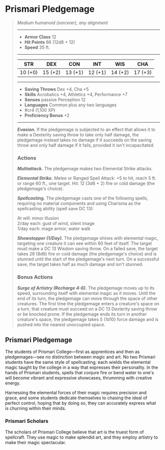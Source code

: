 # Prismari Pledgemage
>*Medium humanoid (sorcerer), any alignment*
>___
>- **Armor Class** 12
>- **Hit Points** 66 (12d8 + 12)
>- **Speed** 35 ft.
>___
>|STR|DEX|CON|INT|WIS|CHA|
>|:---:|:---:|:---:|:---:|:---:|:---:|
>|10 (+0)|15 (+2)|13 (+1)|12 (+1)|14 (+2)|17 (+3)|
>___
>- **Saving Throws** Dex +4, Cha +5
>- **Skills** Acrobatics +4, Athletics +4, Performance +7
>- **Senses** passive Perception 12
>- **Languages** Common plus any two languages
>- #cr4 (1,100 XP)
>- **Proficiency Bonus** +2
>___
>***Evasion.*** If the pledgemage is subjected to an effect that allows it to make a Dexterity saving throw to take only half damage, the pledgemage instead takes no damage if it succeeds on the saving throw and only half damage if it fails, provided it isn't incapacitated.  
>
>### Actions
>***Multiattack.*** The pledgemage makes two Elemental Strike attacks.  
>
>***Elemental Strike.*** Melee  or Ranged Spell Attack: +5 to hit, reach 5 ft. or range 60 ft., one target. Hit: 12 (3d6 + 2) fire or cold damage (the pledgemage's choice).  
>
>***Spellcasting.*** The pledgemage casts one of the following spells, requiring no material components and using Charisma as the spellcasting ability (spell save DC 13):  
>
>At will: minor illusion  
>2/day each: gust of wind, silent image  
>1/day each: mage armor, water walk  
>
>
>***Showstopper (1/Day).*** The pledgemage shines with elemental magic, targeting one creature it can see within 60 feet of itself. The target must make a DC 13 Wisdom saving throw. On a failed save, the target takes 28 (8d6) fire or cold damage (the pledgemage's choice) and is stunned until the start of the pledgemage's next turn. On a successful save, the target takes half as much damage and isn't stunned.  
>
>### Bonus Actions
>***Surge of Artistry (Recharge 4-6).*** The pledgemage moves up to its speed, surrounding itself with elemental magic as it moves. Until the end of its turn, the pledgemage can move through the space of other creatures. The first time the pledgemage enters a creature's space on a turn, that creature must succeed on a DC 13 Dexterity saving throw or be knocked prone. If the pledgemage ends its turn in another creature's space, the pledgemage takes 5 (1d10) force damage and is pushed into the nearest unoccupied space.

## Prismari Pledgemage

The students of Prismari College—first as apprentices and then as pledgemages—see no distinction between magic and art. No two Prismari students have the same style of spellcasting; each wields the elemental magic taught by the college in a way that expresses their personality. In the hands of Prismari students, spells that conjure fire or bend water to one's will become vibrant and expressive showcases, thrumming with creative energy.

Harnessing the elemental forces of their magic requires precision and grace, and some students dedicate themselves to chasing the ideal of perfect control, hoping that by doing so, they can accurately express what is churning within their minds.

### Prismari Scholars
The scholars of Prismari College believe that art is the truest form of spellcraft. They use magic to make splendid art, and they employ artistry to make their magic spectacular.